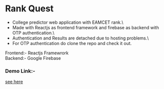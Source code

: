 # Rank Quest

- College predictor web application with EAMCET rank.\
- Made with Reactjs as frontend framework and firebase as backend with OTP authentication.\
- Authentication and Results are detached due to hosting problems.\
- For OTP authentication do clone the repo and check it out.

Frontend:- Reactjs Framewrork\
Backend:- Google Firebase

### Demo Link:-
[see here](https://anirudh-1606.github.io/Rank-Quest)

